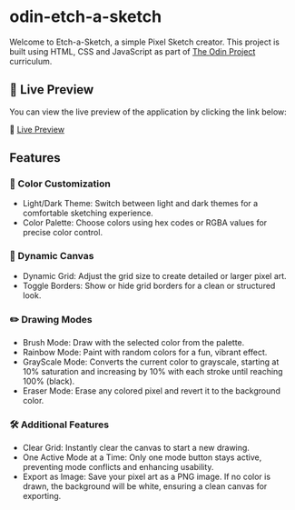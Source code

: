 # odin-etch-a-sketch

Welcome to Etch-a-Sketch, a simple Pixel Sketch creator. This project is built using HTML, CSS and JavaScript as part of [The Odin Project](https://www.theodinproject.com/dashboard) curriculum.

## 🚀 Live Preview

You can view the live preview of the application by clicking the link below:

🔗 [Live Preview](https://issakass.github.io/odin-etch-a-sketch/)

## Features

### 🎨 Color Customization

- Light/Dark Theme: Switch between light and dark themes for a comfortable sketching experience.
- Color Palette: Choose colors using hex codes or RGBA values for precise color control.

### 📐 Dynamic Canvas

- Dynamic Grid: Adjust the grid size to create detailed or larger pixel art.
- Toggle Borders: Show or hide grid borders for a clean or structured look.

### ✏️ Drawing Modes

- Brush Mode: Draw with the selected color from the palette.
- Rainbow Mode: Paint with random colors for a fun, vibrant effect.
- GrayScale Mode: Converts the current color to grayscale, starting at 10% saturation and increasing by 10% with each stroke until reaching 100% (black).
- Eraser Mode: Erase any colored pixel and revert it to the background color.

### 🛠️ Additional Features

- Clear Grid: Instantly clear the canvas to start a new drawing.
- One Active Mode at a Time: Only one mode button stays active, preventing mode conflicts and enhancing usability.
- Export as Image: Save your pixel art as a PNG image. If no color is drawn, the background will be white, ensuring a clean canvas for exporting.
